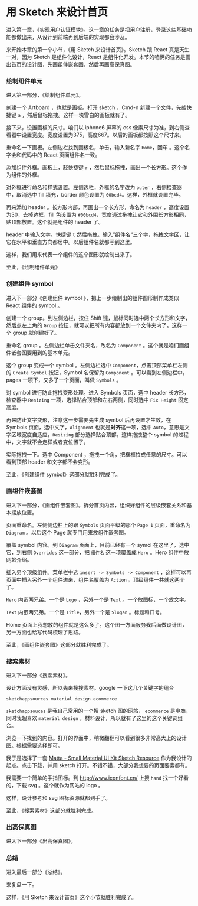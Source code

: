 # 用 Sketch 来设计首页

进入第一章，《实现用户认证模块》。这一章的任务是把用户注册，登录这些基础功能都做出来，从设计到前端再到后端的实现都会涉及。

来开始本章的第一个小节，《用 Sketch 来设计首页》。Sketch 跟 React 真是天生一对，因为 Sketch 是组件化设计，React 是组件化开发。本节的咱俩的任务是画出首页的设计图，先画组件嵌套图，然后再画高保真图。

### 绘制组件单元

进入第一部分，《绘制组件单元》。

创建一个 Artboard ，也就是画板。打开 sketch ，Cmd-n 新建一个文件，先敲快捷键 `a` ，然后鼠标拖拽。这样一块雪白的画板就有了。

接下来，设置画板的尺寸。咱们以 iphone6 屏幕的 css 像素尺寸为准，到右侧查看器中设置宽度。宽度设置为375，高度667。以后的画板都按照这个尺寸来。

重命名一下画板。左侧边栏找到画板名，单击，输入新名字 `Home`，回车 。这个名字会和代码中的 React 页面组件名一致。

添加组件外框。画板上，敲快捷键 `r` ，然后鼠标拖拽，画出一个长方形。这个作为组件的外框。

对外框进行命名和样式设置。左侧边栏，外框的名字改为 `outer` ，右侧检查器中，取消选中 fill 填充，border 颜色设置为 `00bcd4`。这样，外框就设置完毕。

再来添加 header 。长方形内部，再画出一个长方形，命名为 `header` ，高度设置为30，去掉边框，fill 色设置为 `#00bcd4`，宽度通过拖拽让它和外围长方形相同，贴顶部放置。这个就是组件的 header 了。

header 中输入文字。快捷键 `t` 然后拖拽。输入”组件名“三个字，拖拽文字区，让它在水平和垂直方向都居中。以后组件名就都写到这里。

这样，我们用来代表一个组件的这个图形就绘制出来了。

至此，《绘制组件单元》


### 创建组件 symbol

进入下一部分《创建组件 symbol 》，把上一步绘制出的组件图形制作成类似 React 组件的 symbol 。

创建一个 group。到左侧边栏，按住 Shift 键，鼠标同时选中两个长方形和文字，然后点左上角的 `Group` 按钮，就可以把所有内容都放到一个文件夹内了。这样一个 group 就创建好了。

重命名 group 。左侧边栏单击文件夹名，改名为 `Component` 。这个就是咱们画组件嵌套图要用到的基本单元。

这个 group 变成一个 symbol 。左侧边栏选中 `Component`，点击顶部菜单栏左侧的 `Create Symbol` 按钮，Symbol 名保留为 `Component` 。可以看到左侧边栏中，pages 一项下，又多了一个页面，叫做 `Symbols` 。

对 symbol 进行防止拖拽变形处理。进入 Symbols 页面，选中 header 长方形，检查器中 `Resizing` 一项，选择贴合顶部和左右两侧，同时选中 `Fix Height` 固定高度。

再来防止文字变形，注意这一步需要先生成 symbol 后再设置才生效，在 Symbols 页面，选中文字，`Alignment` 也就是**对齐**这一项，选中 `Auto`，意思是文字区域宽度自适应，`Resizing` 部分选择贴合顶部。这样拖拽整个 symbol 的过程中，文字就不会走样或者变位置了。

实际拖拽一下。选中 Component ，拖拽一个角，把框框拉成任意的尺寸。可以看到顶部 header 和文字都不会变形。

至此，《创建组件 symbol》这部分就胜利完成了。

### 画组件嵌套图

进入下一部分，《画组件嵌套图》。拆分首页内容，组织好组件的层级嵌套关系和基本摆放位置。

页面重命名。左侧侧边栏上的跟 `Symbols` 页面平级的那个 `Page 1` 页面，重命名为 `Diagram` 。以后这个 Page 就专门用来放组件嵌套图。 

覆盖 symbol 内容。到 `Diagram` 页面上，目前已经有一个 symol 在这里了，选中它，到右侧 `Overrides` 这一部分，把 `组件名` 这一项覆盖成 `Hero` 。Hero 组件中放网站介绍。

插入另个顶级组件。菜单栏中选 `insert -> Symbols -> Component` ，这样可以再页面中插入另外一个组件进来，组件名覆盖为 `Action` 。顶级组件一共就这两个了。

`Hero` 内嵌两兄弟。一个是 `Logo` ，另外一个是 `Text` 。一个放图标，一个放文字。

`Text` 内嵌两兄弟。一个是 `Title`，另外一个是 `Slogan` 。标题和口号。

Home 页面上我想放的组件就是这么多了。这个图一方面服务我后面做设计图，另一方面也给写代码梳理了思路。

至此，《画组件嵌套图》这部分就胜利完成了。


### 搜索素材

进入下一部分《搜索素材》。

设计方面没有灵感，所以先来搜搜素材。google 一下这几个关键字的组合

```
sketchappsources material design ecommerce
```

`sketchappsouces` 是我自己常用的一个搜 sketch 图的网站， `ecommerce` 是电商，同时我超喜欢 `material design` ，材料设计，所以就有了这里的这个关键词组合。

浏览一下找到的内容。打开的界面中，稍微翻翻可以看到很多非常高大上的设计图。根据需要选择即可。

我于是选择了一套 [Matta - Small Material UI Kit Sketch Resource](https://www.sketchappsources.com/free-source/2758-material-design-ui-kit-sketch-freebie-resource.html) 作为我设计的起点。点击下载，并用 sketch 打开。不错不错，大部分我想要的页面要素都有。

我需要一个简单的手指图标。到 http://www.iconfont.cn/ 上搜 `hand` 找一个好看的，下载 svg 。这个就作为网站的 logo 。

这样，设计参考和 svg 图标资源就都到手了。

至此，《搜索素材》这部分就胜利完成。

### 出高保真图

进入下一部分《出高保真图》。

### 总结

进入最后一部分《总结》。

来复盘一下。

这样，《用 Sketch 来设计首页》这个小节就胜利完成了。